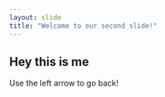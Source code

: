 ```yaml
---
layout: slide
title: "Welcome to our second slide!"
---
```

## Hey this is me
Use the left arrow to go back!
